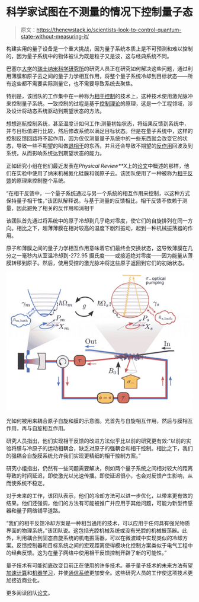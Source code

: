 # 科学家试图在不测量的情况下控制量子态

> 原文：<https://thenewstack.io/scientists-look-to-control-quantum-state-without-measuring-it/>

构建实用的量子设备是一个重大挑战，因为量子系统本质上是不可预测和难以控制的，因为量子系统中的物体被认为既是粒子又是波，这与经典系统不同。

巴塞尔[大学](https://www.unibas.ch/en.html)的[瑞士纳米科学研究所](https://nanoscience.ch/en/)的研究人员正在研究如何解决这些问题，通过利用薄膜和原子云之间的量子力学相互作用，将整个量子系统冷却到目标状态——所有这些都不需要实际测量它，也不需要导致系统去聚焦。

特别是，该团队的工作集中在一种称为[相干控制](https://en.wikipedia.org/wiki/Coherent_control)的技术上，这种技术使用激光脉冲来控制量子系统。一致控制的过程是基于[控制理论](https://www.britannica.com/science/control-theory-mathematics)的原理，这是一个工程领域，涉及设计将动态系统驱动到期望状态的方法。

想想巡航控制系统，甚至温度计如何工作:测量初始状态，将结果反馈到系统中，并与目标值进行比较，然后修改系统以满足目标状态。但是在量子系统中，这样的控制反馈回路将不起作用，因为仅仅测量量子系统中的一些东西就会改变它的状态，导致一些不期望的叫做[退相干](https://www.informationphilosopher.com/quantum/decoherence/)的东西，并且还会导致不期望的[反作用](https://qsm.quantumtinkerer.tudelft.nl/6_backaction/)回波及到系统，从而影响系统达到期望状态的能力。

正如研究小组在他们最近发表在*Physical Review**X*上的[论文](https://journals.aps.org/prx/pdf/10.1103/PhysRevX.12.011020)中概述的那样，他们在实验中使用了纳米机械氮化硅膜和铷原子云。该团队使用了一种被称为[相干反馈](https://en.wikipedia.org/wiki/Quantum_feedback)的原理来控制整个系统。

“在相干反馈中，一个量子系统通过与另一个系统的相互作用来控制，以这种方式保持量子相干性，”该团队解释说。与基于测量的反馈相比，相干反馈不依赖于测量，因此避免了相关的反作用和消相干

该团队首先通过将系统中的原子冷却到几乎绝对零度，使它们的自旋排列在同一方向。相比之下，超薄薄膜在相对较高的温度下剧烈振动，起到一种机械振荡器的作用。

原子和薄膜之间的量子力学相互作用意味着它们最终会交换状态，这导致薄膜在几分之一毫秒内从室温冷却到-272.95 摄氏度——或接近绝对零度——因为能量从薄膜转移到原子。然后，使用受控的激光脉冲将这些原子返回到它们的初始状态。

![Diagram of how light is used to couple atomic spin and the membrane.](img/494687fdf7667f94fe8b08b1c1038f4b.png)

光如何被用来耦合原子自旋和膜的示意图。光首先与自旋相互作用，然后与膜相互作用，再与自旋相互作用。

研究人员指出，他们实现相干反馈的改进方法似乎比以前的研究更有效:“以前的实验将膜与冷原子的运动相耦合，缺乏对原子的强耦合和相干控制。相比之下，我们的强耦合自旋膜系统允许我们实现更精细的相干控制方案。”

研究小组指出，仍然有一些问题需要解决，例如两个量子系统之间相对较大的距离导致的时间延迟，即使激光以光速传播。即使延迟很小，也会对反馈产生影响，从而使系统不稳定。

对于未来的工作，该团队表示，他们的冷却方法可以进一步优化，以带来更有效的结果。他们还强调，他们的方法有可能被推广并应用于其他问题，可能为新型传感器和量子网络铺平道路。

“我们的相干反馈冷却方案是一种相当通用的技术，可以应用于任何具有强光物质界面的物理系统，”该团队说。这包括光腔机械系统或没有光腔的机械振荡器。此外，利用耦合到固态自旋系统的机电振荡器，可以在微波域中实现类似的冷却方案。反馈控制器和目标系统之间的宏观距离使得模块化控制方案类似于电气工程中的经典反馈。这为在量子网络中使用相干反馈控制开辟了新的可能性。”

量子技术有可能彻底改变目前正在使用的许多技术。基于量子技术的未来方法有望[加速计算](https://thenewstack.io/quantum-switchable-qubit-quickly-flips-between-storage-and-fast-calculation-modes/)和[机器学习](https://thenewstack.io/machine-learnings-next-frontier-quantum-computing/)，并使[通信系统](https://thenewstack.io/scientists-adapt-1930s-radio-tech-help-build-unhackable-quantum-internet/)更加安全。这些研究人员的工作使这项技术更加接近商业化。

更多阅读团队[论文](https://journals.aps.org/prx/pdf/10.1103/PhysRevX.12.011020)。

<svg xmlns:xlink="http://www.w3.org/1999/xlink" viewBox="0 0 68 31" version="1.1"><title>Group</title> <desc>Created with Sketch.</desc></svg>